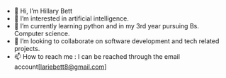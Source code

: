 - 👋 Hi, I’m Hillary Bett
- 👀 I’m interested in artificial intelligence.
- 🌱 I’m currently learning python and in my 3rd year pursuing Bs. Computer science.
- 💞️ I’m looking to collaborate on software development and tech related projects. 
- 📫 How to reach me : I can be reached through the email account[lariebett8@gmail.com] 

<!---
hillarybett/hillarybett is a ✨ special ✨ repository because its `README.md` (this file) appears on your GitHub profile.
You can click the Preview link to take a look at your changes.
--->

